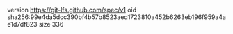 version https://git-lfs.github.com/spec/v1
oid sha256:99e4da5dcc390bf4b57b8523aed1723810a452b6263eb196f959a4ae1d7df823
size 336
